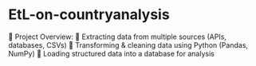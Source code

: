 # EtL-on-countryanalysis
📌 Project Overview: 🔹 Extracting data from multiple sources (APIs, databases, CSVs) 🔹 Transforming &amp; cleaning data using Python (Pandas, NumPy) 🔹 Loading structured data into a database for analysis
